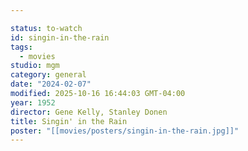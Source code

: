 ```yaml
---

status: to-watch
id: singin-in-the-rain
tags:
  - movies
studio: mgm
category: general
date: "2024-02-07"
modified: 2025-10-16 16:44:03 GMT-04:00
year: 1952
director: Gene Kelly, Stanley Donen
title: Singin' in the Rain
poster: "[[movies/posters/singin-in-the-rain.jpg]]"
---
```

